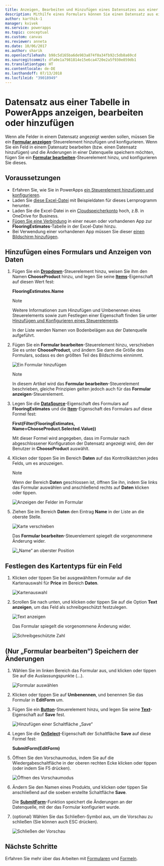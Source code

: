 ```yaml
---
title: Anzeigen, Bearbeiten und Hinzufügen eines Datensatzes aus einer Tabelle | Microsoft-Dokumentation
description: Mithilfe eines Formulars können Sie einen Datensatz aus einer Tabelle in der Datenquelle anzeigen, bearbeiten oder hinzufügen.
author: karthik-1
manager: kvivek
ms.service: powerapps
ms.topic: conceptual
ms.custom: canvas
ms.reviewer: anneta
ms.date: 10/06/2017
ms.author: sharik
ms.openlocfilehash: b98c5d165ba6de983a874f0a34fb92c5db8a69cd
ms.sourcegitcommit: dfa0e1a7981814e15e6ca4720e2a5f930e859db1
ms.translationtype: HT
ms.contentlocale: de-DE
ms.lasthandoff: 07/13/2018
ms.locfileid: "39018949"
---
```

# <a name="show-edit-or-add-a-record-from-a-table-in-powerapps"></a>Datensatz aus einer Tabelle in PowerApps anzeigen, bearbeiten oder hinzufügen
Wenn alle Felder in einem Datensatz angezeigt werden sollen, müssen Sie ein **[Formular anzeigen](controls/control-form-detail.md)**-Steuerelement hinzufügen und konfigurieren. Wenn Sie ein Feld in einem Datensatz bearbeiten (bzw. einen Datensatz hinzufügen) und die Änderungen in einer Datenquelle speichern möchten, fügen Sie ein **[Formular bearbeiten](controls/control-form-detail.md)**-Steuerelement hinzu, und konfigurieren Sie dieses.

## <a name="prerequisites"></a>Voraussetzungen

* Erfahren Sie, wie Sie in PowerApps [ein Steuerelement hinzufügen und konfigurieren](add-configure-controls.md).
* Laden Sie [diese Excel-Datei](https://az787822.vo.msecnd.net/documentation/get-started-from-data/FlooringEstimates.xlsx) mit Beispieldaten für dieses Lernprogramm herunter.
* Laden Sie die Excel-Datei in ein [Cloudspeicherkonto](connections/cloud-storage-blob-connections.md) hoch, z.B. in OneDrive for Business.
* [Fügen Sie eine Verbindung](add-data-connection.md) in einer neuen oder vorhandenen App zur **FlooringEstimates**-Tabelle in der Excel-Datei hinzu.
* Bei Verwendung einer vorhandenen App müssen Sie dieser [einen Bildschirm hinzufügen](add-screen-context-variables.md).

## <a name="add-a-form-and-show-data"></a>Hinzufügen eines Formulars und Anzeigen von Daten
1. Fügen Sie ein **[Dropdown](controls/control-drop-down.md)**-Steuerelement hinzu, weisen Sie ihm den Namen **ChooseProduct** hinzu, und legen Sie seine **[Items](controls/properties-core.md)**-Eigenschaft auf diesen Wert fest:

    **FlooringEstimates.Name**

    > [!NOTE]
   > Weitere Informationen zum Hinzufügen und Umbenennen eines Steuerelements sowie zum Festlegen einer Eigenschaft finden Sie unter [Hinzufügen und Konfigurieren eines Steuerelements](add-configure-controls.md).

    In der Liste werden Namen von Bodenbelägen aus der Datenquelle aufgeführt.

2. Fügen Sie ein **Formular bearbeiten**-Steuerelement hinzu, verschieben Sie es unter **ChooseProduct**, und ändern Sie dann die Größe des Formulars, sodass es den größten Teil des Bildschirms einnimmt.

    ![Ein Formular hinzufügen](./media/add-form/add-a-form.png)

    > [!NOTE]
   > In diesem Artikel wird das **Formular bearbeiten**-Steuerelement beschrieben, gleiche Prinzipien gelten jedoch auch für das **Formular anzeigen**-Steuerelement.

3. Legen Sie die **[DataSource](controls/control-form-detail.md)**-Eigenschaft des Formulars auf **FlooringEstimates** und die **[Item](controls/control-form-detail.md)**-Eigenschaft des Formulars auf diese Formel fest:

   **First(Filter(FlooringEstimates, Name=ChooseProduct.Selected.Value))**

   Mit dieser Formel wird angegeben, dass im Formular nach abgeschlossener Konfiguration der Datensatz angezeigt wird, den der Benutzer in **ChooseProduct** auswählt.

4. Klicken oder tippen Sie im Bereich **Daten** auf das Kontrollkästchen jedes Felds, um es anzuzeigen.

    > [!NOTE]
   > Wenn der Bereich **Daten** geschlossen ist, öffnen Sie ihn, indem Sie links das Formular auswählen und anschließend rechts auf **Daten** klicken oder tippen.

    ![Anzeigen der Felder im Formular](./media/add-form/checkbox.png)

5. Ziehen Sie im Bereich **Daten** den Eintrag **Name** in der Liste an die oberste Stelle.

    ![Karte verschieben](./media/add-form/drag-field.png)

    Das **Formular bearbeiten**-Steuerelement spiegelt die vorgenommene Änderung wider.

    ![„Name“ an oberster Position](./media/add-form/move-card-form.png)

## <a name="set-the-card-type-for-a-field"></a>Festlegen des Kartentyps für ein Feld
1. Klicken oder tippen Sie bei ausgewähltem Formular auf die Kartenauswahl für **Price** im Bereich **Daten**.

    ![Kartenauswahl](./media/add-form/price-card2.png)

2. Scrollen Sie nach unten, und klicken oder tippen Sie auf die Option **Text anzeigen**, um das Feld als schreibgeschützt festzulegen.

    ![Text anzeigen](./media/add-form/view-text.png)

    Das Formular spiegelt die vorgenommene Änderung wider.

    ![Schreibgeschützte Zahl](./media/add-form/read-only.png)  

## <a name="edit-form-only-save-changes"></a>(Nur „Formular bearbeiten“) Speichern der Änderungen
1. Wählen Sie im linken Bereich das Formular aus, und klicken oder tippen Sie auf die Auslassungspunkte (...).

   ![Formular auswählen](./media/add-form/select-form.png)

2. Klicken oder tippen Sie auf **Umbenennen**, und benennen Sie das Formular in **EditForm** um.

3. Fügen Sie ein **[Button](controls/control-button.md)**-Steuerelement hinzu, und legen Sie seine **[Text](controls/properties-core.md)**-Eigenschaft auf **Save** fest.

    ![Hinzufügen einer Schaltfläche „Save“](./media/add-form/save-button.png)  

4. Legen Sie die **[OnSelect](controls/properties-core.md)**-Eigenschaft der Schaltfläche **Save** auf diese Formel fest:

   **SubmitForm(EditForm)**

5. Öffnen Sie den Vorschaumodus, indem Sie auf die Wiedergabeschaltfläche in der oberen rechten Ecke klicken oder tippen (oder indem Sie F5 drücken).

    ![Öffnen des Vorschaumodus](./media/add-form/open-preview.png)

6. Ändern Sie den Namen eines Produkts, und klicken oder tippen Sie anschließend auf die soeben erstellte Schaltfläche **Save**.

    Die **[SubmitForm](functions/function-form.md)**-Funktion speichert die Änderungen an der Datenquelle, mit der das Formular konfiguriert wurde.

7. (optional) Wählen Sie das Schließen-Symbol aus, um die Vorschau zu schließen (Sie können auch ESC drücken).

    ![Schließen der Vorschau](./media/add-form/close-preview.png)

## <a name="next-steps"></a>Nächste Schritte
Erfahren Sie mehr über das Arbeiten mit [Formularen](working-with-forms.md) und [Formeln](working-with-formulas.md).
